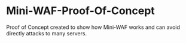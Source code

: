 # Mini-WAF-Proof-Of-Concept
Proof of Concept created to show how Mini-WAF works and can avoid directly attacks to many servers.
